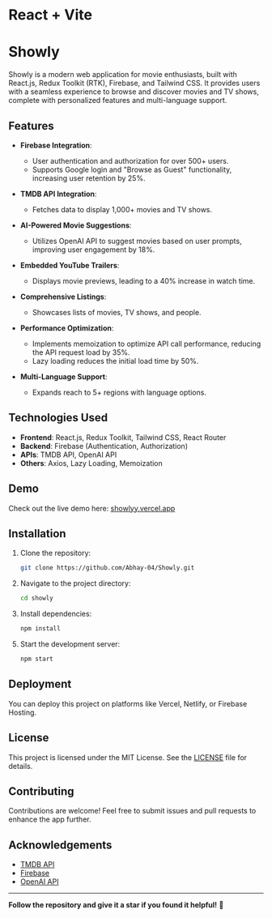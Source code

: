 # React + Vite
# Showly

Showly is a modern web application for movie enthusiasts, built with React.js, Redux Toolkit (RTK), Firebase, and Tailwind CSS. It provides users with a seamless experience to browse and discover movies and TV shows, complete with personalized features and multi-language support.

## Features

- **Firebase Integration**: 
  - User authentication and authorization for over 500+ users.
  - Supports Google login and "Browse as Guest" functionality, increasing user retention by 25%.

- **TMDB API Integration**: 
  - Fetches data to display 1,000+ movies and TV shows.

- **AI-Powered Movie Suggestions**: 
  - Utilizes OpenAI API to suggest movies based on user prompts, improving user engagement by 18%.

- **Embedded YouTube Trailers**: 
  - Displays movie previews, leading to a 40% increase in watch time.

- **Comprehensive Listings**: 
  - Showcases lists of movies, TV shows, and people.

- **Performance Optimization**: 
  - Implements memoization to optimize API call performance, reducing the API request load by 35%.
  - Lazy loading reduces the initial load time by 50%.

- **Multi-Language Support**: 
  - Expands reach to 5+ regions with language options.

## Technologies Used

- **Frontend**: React.js, Redux Toolkit, Tailwind CSS, React Router
- **Backend**: Firebase (Authentication, Authorization)
- **APIs**: TMDB API, OpenAI API
- **Others**: Axios, Lazy Loading, Memoization

## Demo

Check out the live demo here: [showlyy.vercel.app](https://showlyy.vercel.app)

## Installation

1. Clone the repository:
   ```bash
   git clone https://github.com/Abhay-04/Showly.git
   ```

2. Navigate to the project directory:
   ```bash
   cd showly
   ```

3. Install dependencies:
   ```bash
   npm install
   ```

<!-- 4. Create a `.env` file and add your API keys:
   ```env
   REACT_APP_FIREBASE_API_KEY=<Your Firebase API Key>
   REACT_APP_TMDB_API_KEY=<Your TMDB API Key>
   REACT_APP_OPENAI_API_KEY=<Your OpenAI API Key>
   ``` -->

5. Start the development server:
   ```bash
   npm start
   ```

## Deployment

You can deploy this project on platforms like Vercel, Netlify, or Firebase Hosting.

## License

This project is licensed under the MIT License. See the [LICENSE](LICENSE) file for details.

## Contributing

Contributions are welcome! Feel free to submit issues and pull requests to enhance the app further.

<!-- ## Screenshots

Add screenshots here to showcase the app's UI and features. -->

## Acknowledgements

- [TMDB API](https://www.themoviedb.org/documentation/api)
- [Firebase](https://firebase.google.com/)
- [OpenAI API](https://openai.com/api/)

---

**Follow the repository and give it a star if you found it helpful!** 🌟
